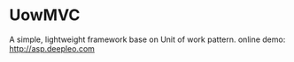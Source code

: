 # UowMVC
A simple, lightweight  framework base on Unit of work pattern.  online demo: http://asp.deepleo.com
